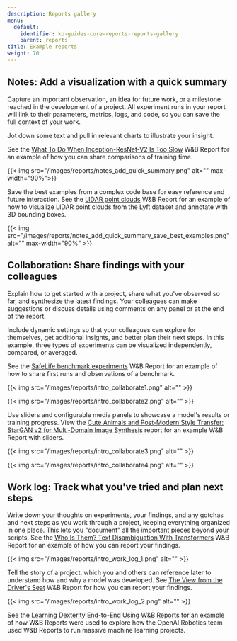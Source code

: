 ```yaml
---
description: Reports gallery
menu:
  default:
    identifier: ko-guides-core-reports-reports-gallery
    parent: reports
title: Example reports
weight: 70
---
```


## Notes: Add a visualization with a quick summary

Capture an important observation, an idea for future work, or a milestone reached in the development of a project. All experiment runs in your report will link to their parameters, metrics, logs, and code, so you can save the full context of your work.

Jot down some text and pull in relevant charts to illustrate your insight. 

See the [What To Do When Inception-ResNet-V2 Is Too Slow](https://wandb.ai/stacey/estuary/reports/When-Inception-ResNet-V2-is-too-slow--Vmlldzo3MDcxMA) W&B Report for an example of how you can share comparisons of training time.

{{< img src="/images/reports/notes_add_quick_summary.png" alt="" max-width="90%">}}

Save the best examples from a complex code base for easy reference and future interaction. See the [LIDAR point clouds](https://wandb.ai/stacey/lyft/reports/LIDAR-Point-Clouds-of-Driving-Scenes--Vmlldzo2MzA5Mg) W&B Report for an example of how to visualize LIDAR point clouds from the Lyft dataset and annotate with 3D bounding boxes.

{{< img src="/images/reports/notes_add_quick_summary_save_best_examples.png" alt="" max-width="90%" >}}

## Collaboration: Share findings with your colleagues

Explain how to get started with a project, share what you've observed so far, and synthesize the latest findings. Your colleagues can make suggestions or discuss details using comments on any panel or at the end of the report.

Include dynamic settings so that your colleagues can explore for themselves, get additional insights, and better plan their next steps. In this example, three types of experiments can be visualized independently, compared, or averaged. 

See the [SafeLife benchmark experiments](https://wandb.ai/stacey/saferlife/reports/SafeLife-Benchmark-Experiments--Vmlldzo0NjE4MzM) W&B Report for an example of how to share first runs and observations of a benchmark.

{{< img src="/images/reports/intro_collaborate1.png" alt="" >}}

{{< img src="/images/reports/intro_collaborate2.png" alt="" >}}

Use sliders and configurable media panels to showcase a model's results or training progress. View the [Cute Animals and Post-Modern Style Transfer: StarGAN v2 for Multi-Domain Image Synthesis](https://wandb.ai/stacey/stargan/reports/Cute-Animals-and-Post-Modern-Style-Transfer-StarGAN-v2-for-Multi-Domain-Image-Synthesis---VmlldzoxNzcwODQ) report for an example W&B Report with sliders.

{{< img src="/images/reports/intro_collaborate3.png" alt="" >}}

{{< img src="/images/reports/intro_collaborate4.png" alt="" >}}

## Work log: Track what you've tried and plan next steps

Write down your thoughts on experiments, your findings, and any gotchas and next steps as you work through a project, keeping everything organized in one place. This lets you "document" all the important pieces beyond your scripts. See the [Who Is Them? Text Disambiguation With Transformers](https://wandb.ai/stacey/winograd/reports/Who-is-Them-Text-Disambiguation-with-Transformers--VmlldzoxMDU1NTc) W&B Report for an example of how you can report your findings.

{{< img src="/images/reports/intro_work_log_1.png" alt="" >}}

Tell the story of a project, which you and others can reference later to understand how and why a model was developed. See [The View from the Driver's Seat](https://wandb.ai/stacey/deep-drive/reports/The-View-from-the-Driver-s-Seat--Vmlldzo1MTg5NQ) W&B Report for how you can report your findings.

{{< img src="/images/reports/intro_work_log_2.png" alt="" >}}

See the [Learning Dexterity End-to-End Using W&B Reports](https://bit.ly/wandb-learning-dexterity) for an example of how W&B Reports were used to explore how the OpenAI Robotics team used W&B Reports to run massive machine learning projects.